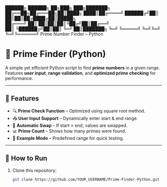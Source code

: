 ██████╗ ██████╗ ██╗███╗   ███╗███████╗
██╔══██╗██╔═══██╗██║████╗ ████║██╔════╝
██████╔╝██║   ██║██║██╔████╔██║█████╗  
██╔═══╝ ██║   ██║██║██║╚██╔╝██║██╔══╝  
██║     ╚██████╔╝██║██║ ╚═╝ ██║███████╗
╚═╝      ╚═════╝ ╚═╝╚═╝     ╚═╝╚══════╝
      Prime Number Finder – Python


# 🧮 Prime Finder (Python)

A simple yet efficient Python script to find **prime numbers** in a given range.  
Features **user input**, **range validation**, and **optimized prime checking** for performance.

---

## 🚀 Features
- 🔍 **Prime Check Function** – Optimized using square root method.
- 📥 **User Input Support** – Dynamically enter start & end range.
- 🔄 **Automatic Swap** – If start > end, values are swapped.
- 📊 **Prime Count** – Shows how many primes were found.
- 📌 **Example Mode** – Predefined range for quick testing.

---

## 📂 How to Run
1. Clone this repository:
   ```bash
   git clone https://github.com/YOUR_USERNAME/Prime-Finder-Python.git
